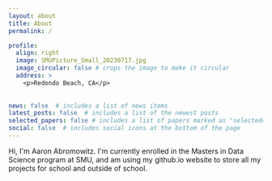 ```yaml
---
layout: about
title: About
permalink: /

profile:
  align: right
  image: SMUPicture_Small_20230717.jpg
  image_circular: false # crops the image to make it circular
  address: >
    <p>Redondo Beach, CA</p>
    
    
news: false  # includes a list of news items
latest_posts: false  # includes a list of the newest posts
selected_papers: false # includes a list of papers marked as "selected={true}"
social: false  # includes social icons at the bottom of the page
---
```


Hi, I'm Aaron Abromowitz. I'm currently enrolled in the Masters in Data Science program at SMU, and am using my github.io website to store all my projects for school and outside of school.
